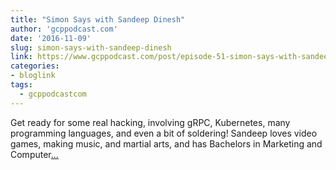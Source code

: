 ```yaml
---
title: "Simon Says with Sandeep Dinesh"
author: 'gcppodcast.com'
date: '2016-11-09'
slug: simon-says-with-sandeep-dinesh
link: https://www.gcppodcast.com/post/episode-51-simon-says-with-sandeep-dinesh/
categories:
- bloglink
tags:
  - gcppodcastcom
---
```


Get ready for some real hacking, involving gRPC, Kubernetes, many programming languages, and even a bit of soldering! Sandeep loves video games, making music, and martial arts, and has Bachelors in Marketing and Computer[... <i class="fas fa-external-link-alt"></i>](https://www.gcppodcast.com/post/episode-51-simon-says-with-sandeep-dinesh/)

